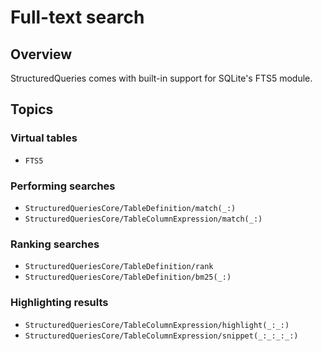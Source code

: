 # Full-text search

## Overview

StructuredQueries comes with built-in support for SQLite's FTS5 module.

## Topics

### Virtual tables

- ``FTS5``

### Performing searches

- ``StructuredQueriesCore/TableDefinition/match(_:)``
- ``StructuredQueriesCore/TableColumnExpression/match(_:)``

### Ranking searches

- ``StructuredQueriesCore/TableDefinition/rank``
- ``StructuredQueriesCore/TableDefinition/bm25(_:)``

### Highlighting results

- ``StructuredQueriesCore/TableColumnExpression/highlight(_:_:)``
- ``StructuredQueriesCore/TableColumnExpression/snippet(_:_:_:_:)``
